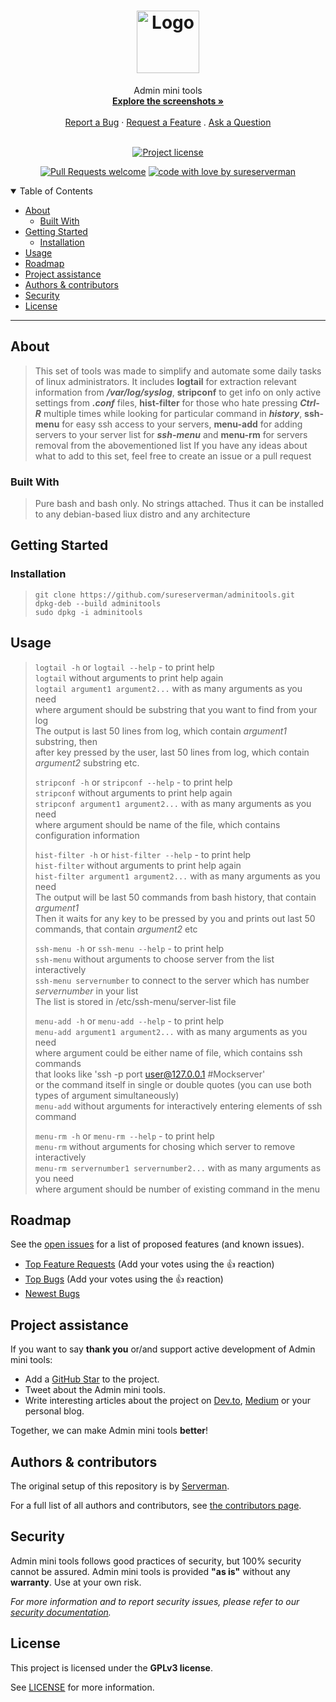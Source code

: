 <h1 align="center">
  <a href="https://github.com/sureserverman/adminitools">
    <!-- Please provide path to your logo here -->
    <img src="docs/images/logo.svg" alt="Logo" width="100" height="100">
  </a>
</h1>

<div align="center">
  Admin mini tools
  <br />
  <a href="#about"><strong>Explore the screenshots »</strong></a>
  <br />
  <br />
  <a href="https://github.com/sureserverman/adminitools/issues/new?assignees=&labels=bug&template=01_BUG_REPORT.md&title=bug%3A+">Report a Bug</a>
  ·
  <a href="https://github.com/sureserverman/adminitools/issues/new?assignees=&labels=enhancement&template=02_FEATURE_REQUEST.md&title=feat%3A+">Request a Feature</a>
  .
  <a href="https://github.com/sureserverman/adminitools/issues/new?assignees=&labels=question&template=04_SUPPORT_QUESTION.md&title=support%3A+">Ask a Question</a>
</div>

<div align="center">
<br />

[![Project license](https://img.shields.io/github/license/sureserverman/adminitools.svg?style=flat-square)](LICENSE)

[![Pull Requests welcome](https://img.shields.io/badge/PRs-welcome-ff69b4.svg?style=flat-square)](https://github.com/sureserverman/adminitools/issues?q=is%3Aissue+is%3Aopen+label%3A%22help+wanted%22)
[![code with love by sureserverman](https://img.shields.io/badge/%3C%2F%3E%20with%20%E2%99%A5%20by-sureserverman-ff1414.svg?style=flat-square)](https://github.com/sureserverman)

</div>

<details open="open">
<summary>Table of Contents</summary>

- [About](#about)
  - [Built With](#built-with)
- [Getting Started](#getting-started)
  - [Installation](#installation)
- [Usage](#usage)
- [Roadmap](#roadmap)
- [Project assistance](#project-assistance)
- [Authors & contributors](#authors--contributors)
- [Security](#security)
- [License](#license)

</details>

---

## About

> This set of tools was made to simplify and automate some daily tasks of linux administrators. It includes **logtail** for extraction relevant information from ***/var/log/syslog***, 
> **stripconf** to get info on only active settings from ***.conf*** files, **hist-filter** for those who hate pressing ***Ctrl-R*** multiple times while looking for particular command in ***history***,
> **ssh-menu** for easy ssh access to your servers, **menu-add** for adding servers to your server list for ***ssh-menu*** and
> **menu-rm** for servers removal from the abovementioned list
> If you have any ideas about what to add to this set, feel free to create an issue or a pull request

### Built With

> Pure bash and bash only. No strings attached. Thus it can be installed to any debian-based liux distro and any architecture

## Getting Started

### Installation

> `git clone https://github.com/sureserverman/adminitools.git`\
> `dpkg-deb --build adminitools`\
> `sudo dpkg -i adminitools`


## Usage

> `logtail -h` or `logtail --help` - to print help\
> `logtail` without arguments to print help again\
> `logtail argument1 argument2...` with as many arguments as you need\
> where argument should be substring that you want to find from your log\
> The output is last 50 lines from log, which contain *argument1* substring, then\
> after key pressed by the user, last 50 lines from log, which contain *argument2* substring etc.
> 
> `stripconf -h` or `stripconf --help` - to print help\
> `stripconf` without arguments to print help again\
> `stripconf argument1 argument2...` with as many arguments as you need\
> where argument should be name of the file, which contains configuration information
> 
> `hist-filter -h` or `hist-filter --help` - to print help\
> `hist-filter` without arguments to print help again\
> `hist-filter argument1 argument2...` with as many arguments as you need\
> The output will be last 50 commands from bash history, that contain *argument1*\
> Then it waits for any key to be pressed by you and prints out last 50 commands, that contain *argument2* etc
> 
> `ssh-menu -h` or `ssh-menu --help` - to print help\
> `ssh-menu` without arguments to choose server from the list interactively\
> `ssh-menu servernumber` to connect to the server which has number *servernumber* in your list\
> The list is stored in /etc/ssh-menu/server-list file
> 
> `menu-add -h` or `menu-add --help` - to print help\
> `menu-add argument1 argument2...` with as many arguments as you need\
> where argument could be either name of file, which contains ssh commands\
> that looks like 'ssh -p port user@127.0.0.1 #Mockserver'\
> or the command itself in single or double quotes (you can use both types of argument simultaneously)\
> `menu-add` without arguments for interactively entering elements of ssh command
> 
> `menu-rm -h` or `menu-rm --help` - to print help\
> `menu-rm` without arguments for chosing which server to remove interactively\
> `menu-rm servernumber1 servernumber2...` with as many arguments as you need\
> where argument should be number of existing command in the menu

## Roadmap

See the [open issues](https://github.com/sureserverman/adminitools/issues) for a list of proposed features (and known issues).

- [Top Feature Requests](https://github.com/sureserverman/adminitools/issues?q=label%3Aenhancement+is%3Aopen+sort%3Areactions-%2B1-desc) (Add your votes using the 👍 reaction)
- [Top Bugs](https://github.com/sureserverman/adminitools/issues?q=is%3Aissue+is%3Aopen+label%3Abug+sort%3Areactions-%2B1-desc) (Add your votes using the 👍 reaction)
- [Newest Bugs](https://github.com/sureserverman/adminitools/issues?q=is%3Aopen+is%3Aissue+label%3Abug)

## Project assistance

If you want to say **thank you** or/and support active development of Admin mini tools:

- Add a [GitHub Star](https://github.com/sureserverman/adminitools) to the project.
- Tweet about the Admin mini tools.
- Write interesting articles about the project on [Dev.to](https://dev.to/), [Medium](https://medium.com/) or your personal blog.

Together, we can make Admin mini tools **better**!

## Authors & contributors

The original setup of this repository is by [Serverman](https://github.com/sureserverman).

For a full list of all authors and contributors, see [the contributors page](https://github.com/sureserverman/adminitools/contributors).

## Security

Admin mini tools follows good practices of security, but 100% security cannot be assured.
Admin mini tools is provided **"as is"** without any **warranty**. Use at your own risk.

_For more information and to report security issues, please refer to our [security documentation](docs/SECURITY.md)._

## License

This project is licensed under the **GPLv3 license**.

See [LICENSE](LICENSE.md) for more information.
